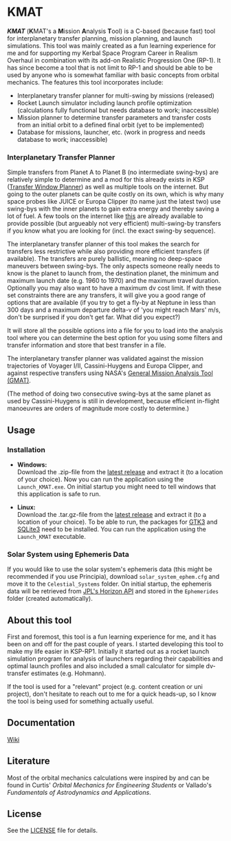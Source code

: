 # KMAT

***KMAT*** (**K**MAT's a **M**ission **A**nalysis **T**ool) is a C-based (because fast) tool for interplanetary transfer planning, mission planning, and launch simulations. This tool was mainly created as a fun learning experience for me and for supporting my Kerbal Space Program Career in Realism Overhaul in combination with its add-on Realistic Progression One (RP-1). 
It has since become a tool that is not limit to RP-1 and should be able to be used by anyone who is somewhat familiar with basic concepts from orbital mechanics. The features this tool incorporates include:
- Interplanetary transfer planner for multi-swing by missions (released)
- Rocket Launch simulator including launch profile optimization (calculations fully functional but needs database to work; inaccessible)
- Mission planner to determine transfer parameters and transfer costs from an initial orbit to a defined final orbit (yet to be implemented)
- Database for missions, launcher, etc. (work in progress and needs database to work; inaccessible)

### Interplanetary Transfer Planner
Simple transfers from Planet A to Planet B (no intermediate swing-bys) are relatively simple to determine and a mod for this already exists in KSP ([Transfer Window Planner](https://forum.kerbalspaceprogram.com/topic/84005-112x-transfer-window-planner-v1800-april-11/)) as well as multiple tools on the internet. But going to the outer planets can be quite costly on its own, which is why many space probes like JUICE or Europa Clipper (to name just the latest two) use swing-bys with the inner planets to gain extra energy and thereby saving a lot of fuel. A few tools on the internet like [this](https://kerbal-transfer-illustrator.netlify.app/Flyby) are already available to provide possible (but argueably not very efficient) multi-swing-by transfers if you know what you are looking for (incl. the exact swing-by sequence).

The interplanetary transfer planner of this tool makes the search for transfers less restrictive while also providing more efficient transfers (if available). The transfers are purely ballistic, meaning no deep-space maneuvers between swing-bys. The only aspects someone really needs to know is the planet to launch from, the destination planet, the minimum and maximum launch date (e.g. 1960 to 1970) and the maximum travel duration. Optionally you may also want to have a maximum dv cost limit. If with these set constraints there are any transfers, it will give you a good range of options that are available (if you try to get a fly-by at Neptune in less than 300 days and a maximum departure delta-v of 'you might reach Mars' m/s, don't be surprised if you don't get far. What did you expect?)

It will store all the possible options into a file for you to load into the analysis tool where you can determine the best option for you using some filters and transfer information and store that best transfer in a file.

The interplanetary transfer planner was validated against the mission trajectories of Voyager I/II, Cassini-Huygens and Europa Clipper, and against respective transfers using NASA's [General Mission Analysis Tool (GMAT)](https://sourceforge.net/projects/gmat/).

(The method of doing two consecutive swing-bys at the same planet as used by Cassini-Huygens is still in development, because efficient in-flight manoeuvres are orders of magnitude more costly to determine.)

## Usage
### Installation
* **Windows:**\
Download the .zip-file from the [latest release](https://github.com/Zange10/ksp-ro-tools/releases) and extract it (to a location of your choice). Now you can run the application using the `Launch_KMAT.exe`. On initial startup you might need to tell windows that this application is safe to run.

* **Linux:**\
Download the .tar.gz-file from the [latest release](https://github.com/Zange10/ksp-ro-tools/releases) and extract it (to a location of your choice). To be able to run, the packages for [GTK3](https://www.gtk.org/docs/installations/linux/) and [SQLite3](https://www.sqlite.org/index.html) need to be installed. You can run the application using the `Launch_KMAT` executable.

### Solar System using Ephemeris Data
If you would like to use the solar system's ephemeris data (this might be recommended if you use Principia), download `solar_system_ephem.cfg` and move it to the `Celestial_Systems` folder. On initial startup, the ephemeris data will be retrieved from [JPL's Horizon API](https://ssd.jpl.nasa.gov/horizons/app.html#/) and stored in the `Ephemerides` folder (created automatically).

## About this tool
First and foremost, this tool is a fun learning experience for me, and it has been on and off for the past couple of years. I started developing this tool to make my life easier in KSP-RP1. Initially it started out as a rocket launch simulation program for analysis of launchers regarding their capabilities and optimal launch profiles and also included a small calculator for simple dv-transfer estimates (e.g. Hohmann).

If the tool is used for a "relevant" project (e.g. content creation or uni project), don't hesitate to reach out to me for a quick heads-up, so I know the tool is being used for something actually useful.

## Documentation
[Wiki](https://github.com/Zange10/ksp-ro-tools/wiki)

## Literature
Most of the orbital mechanics calculations were inspired by and can be found in Curtis' _Orbital Mechanics for Engineering Students_ or Vallado's _Fundamentals of Astrodynamics and Applications_.

## License
See the [LICENSE](LICENSE) file for details.
